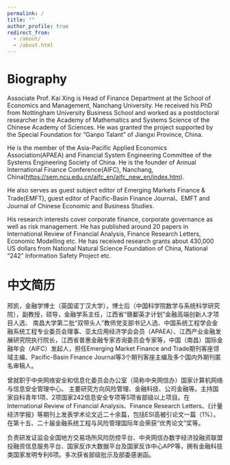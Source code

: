 ```yaml
---
permalink: /
title: ""
author_profile: true
redirect_from: 
  - /about/
  - /about.html
---
```

Biography
======
Associate Prof. Kai Xing is Head of Finance Department at the School of Economics and Management, Nanchang University. He received his PhD from Nottingham University Business School and worked as a postdoctoral researcher in the Academy of Mathematics and Systems Science of the Chinese Academy of Sciences. He was granted the project supported by the Special Foundation for “Ganpo Talant” of Jiangxi Province, China. 

He is the member of the Asia-Pacific Applied Economics Association(APAEA) and Financial System Engineering Committee of the Systems Engineering Society of China. He is the founder of Annual International Finance Conference(AIFC), Nanchang, China(https://sem.ncu.edu.cn/aifc_en/aifc_new_en/index.htm).

He also serves as guest subject editor of Emerging Markets Finance & Trade(EMFT), guest editor of Pacific-Basin Finance Journal、EMFT and Journal of Chinese Economic and Business Studies. 

His research interests cover corporate finance, corporate governance as well as risk management. He has published around 20 papers in International Review of Financial Analysis, Finance Research Letters, Economic Modelling etc. He has received research grants about 430,000 US dollars from National Natural Science Foundation of China, National “242” Information Safety Project etc.

中文简历
======
邢凯，金融学博士（英国诺丁汉大学），博士后（中国科学院数学与系统科学研究院），副教授，硕导，金融学系主任，江西省“赣鄱英才计划”金融高端创新人才项目人选、 南昌大学第二批“双带头人”教师党支部书记人选、中国系统工程学会金融系统工程专业委员会理事、亚太应用经济学会会员（APAEA）、江西产业金融发展研究院执行院长，江西省普惠金融专家咨询委员会专家等，中国（南昌）国际金融年会（AIFC）发起人，担任Emerging Market Finance and Trade期刊客座领域主编、Pacific-Basin Finance Journal等3个期刊客座主编及多个国内外期刊匿名审稿人。

曾就职于中央网络安全和信息化委员会办公室（简称中央网信办）国家计算机网络与信息安全管理中心。 主要研究方向风险管理、金融科技、公司金融等。主持国家自科青年1项、2项国家242信息安全专项等5项省部级以上项目。在International Review of Financial Analysis、Finance Research Letters、《计量经济学报》等期刊上发表学术论文近二十余篇，包括ESI高被引论文一篇（1%）。在第十五、二十届金融系统工程与风险管理国际年会荣获“优秀论文”奖等。 

负责研发证监会全国地方交易场所风险防控平台、中央网信办数字经济投融资联盟投融资信息服务平台、国家反诈大数据平台及国家反诈中心APP等，拥有金融科技类国家发明专利6项。多次获省部级批示及部委感谢函。

